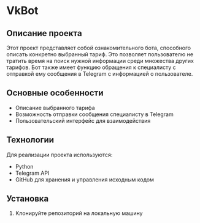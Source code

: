 # VkBot
## Описание проекта
Этот проект представляет собой ознакомительного бота, способного описать конкретно выбранный тариф. Это позволяет пользователю не тратить время на поиск нужной информации среди множества других тарифов. Бот также имеет функцию обращения к специалисту с отправкой ему сообщения в Telegram с информацией о пользователе.

## Основные особенности
- Описание выбранного тарифа
- Возможность отправки сообщения специалисту в Telegram
- Пользовательский интерфейс для взаимодействия

## Технологии
Для реализации проекта используются:
- Python
- Telegram API
- GitHub для хранения и управления исходным кодом

## Установка
1. Клонируйте репозиторий на локальную машину
